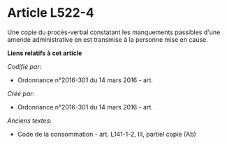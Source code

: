 # Article L522-4

Une copie du procès-verbal constatant les manquements passibles d'une amende administrative en est transmise à la personne
mise en cause.

**Liens relatifs à cet article**

_Codifié par_:

  - Ordonnance n°2016-301 du 14 mars 2016 - art.

_Créé par_:

  - Ordonnance n°2016-301 du 14 mars 2016 - art.

_Anciens textes_:

  - Code de la consommation - art. L141-1-2, III, partiel copie (Ab)
